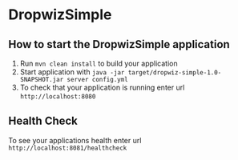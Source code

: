 # DropwizSimple

How to start the DropwizSimple application
---

1. Run `mvn clean install` to build your application
1. Start application with `java -jar target/dropwiz-simple-1.0-SNAPSHOT.jar server config.yml`
1. To check that your application is running enter url `http://localhost:8080`

Health Check
---

To see your applications health enter url `http://localhost:8081/healthcheck`

